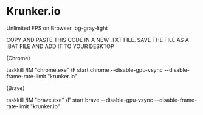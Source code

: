 # Krunker.io

Unlimited FPS on Browser
.bg-gray-light

COPY AND PASTE THIS CODE IN A NEW .TXT FILE. SAVE THE FILE AS A .BAT FILE AND ADD IT TO YOUR DESKTOP

(Chrome)

taskkill /IM "chrome.exe" /F
start chrome --disable-gpu-vsync --disable-frame-rate-limit "krunker.io" 

(Brave)

taskkill /IM "brave.exe" /F
start brave --disable-gpu-vsync --disable-frame-rate-limit "krunker.io" 
